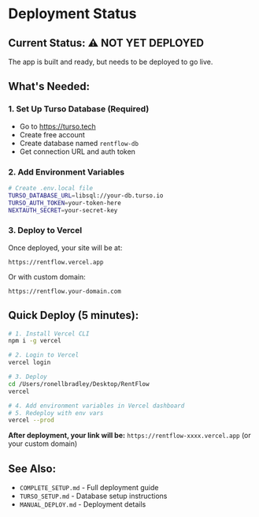 # Deployment Status

## Current Status: ⚠️ NOT YET DEPLOYED

The app is built and ready, but needs to be deployed to go live.

## What's Needed:

### 1. Set Up Turso Database (Required)
- Go to https://turso.tech
- Create free account
- Create database named `rentflow-db`
- Get connection URL and auth token

### 2. Add Environment Variables
```bash
# Create .env.local file
TURSO_DATABASE_URL=libsql://your-db.turso.io
TURSO_AUTH_TOKEN=your-token-here
NEXTAUTH_SECRET=your-secret-key
```

### 3. Deploy to Vercel
Once deployed, your site will be at:
```
https://rentflow.vercel.app
```

Or with custom domain:
```
https://rentflow.your-domain.com
```

## Quick Deploy (5 minutes):

```bash
# 1. Install Vercel CLI
npm i -g vercel

# 2. Login to Vercel
vercel login

# 3. Deploy
cd /Users/ronellbradley/Desktop/RentFlow
vercel

# 4. Add environment variables in Vercel dashboard
# 5. Redeploy with env vars
vercel --prod
```

**After deployment, your link will be:**
`https://rentflow-xxxx.vercel.app` (or your custom domain)

## See Also:
- `COMPLETE_SETUP.md` - Full deployment guide
- `TURSO_SETUP.md` - Database setup instructions
- `MANUAL_DEPLOY.md` - Deployment details

